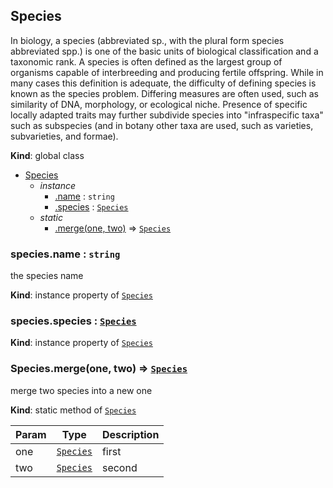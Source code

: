 <a name="Species"></a>

## Species
In biology, a species (abbreviated sp., with the plural form species abbreviated spp.) is one of the basic units of biological classification and a taxonomic rank. A species is often defined as the largest group of organisms capable of interbreeding and producing fertile offspring. While in many cases this definition is adequate, the difficulty of defining species is known as the species problem. Differing measures are often used, such as similarity of DNA, morphology, or ecological niche. Presence of specific locally adapted traits may further subdivide species into "infraspecific taxa" such as subspecies (and in botany other taxa are used, such as varieties, subvarieties, and formae).

**Kind**: global class  

* [Species](#Species)
    * _instance_
        * [.name](#Species+name) : <code>string</code>
        * [.species](#Species+species) : [<code>Species</code>](#Species)
    * _static_
        * [.merge(one, two)](#Species.merge) ⇒ [<code>Species</code>](#Species)

<a name="Species+name"></a>

### species.name : <code>string</code>
the species name

**Kind**: instance property of [<code>Species</code>](#Species)  
<a name="Species+species"></a>

### species.species : [<code>Species</code>](#Species)
**Kind**: instance property of [<code>Species</code>](#Species)  
<a name="Species.merge"></a>

### Species.merge(one, two) ⇒ [<code>Species</code>](#Species)
merge two species into a new one

**Kind**: static method of [<code>Species</code>](#Species)  

| Param | Type | Description |
| --- | --- | --- |
| one | [<code>Species</code>](#Species) | first |
| two | [<code>Species</code>](#Species) | second |

